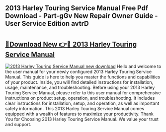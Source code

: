 ## 2013 Harley Touring Service Manual Free Pdf Download - Part-gGv New Repair Owner Guide - User Service Edition avtrD

# <h2><a href="http://bc16076.oget.top/?id=2013+Harley+Touring+Service+Manual">🔗Download New 👉🔴 2013 Harley Touring Service Manual</a></h2>

[![2013 Harley Touring Service Manual new download](https://i.imgur.com/5g1atiW.png)](http://bc16076.oget.top/?id=2013+Harley+Touring+Service+Manual)
Hello and welcome to the user manual for your newly configured 2013 Harley Touring Service Manual. This guide is here to help you master the functions and capabilities of your product. Inside, you will find detailed instructions for installation, usage, maintenance, and troubleshooting. Before using your 2013 Harley Touring Service Manual, please refer to this user manual for comprehensive instructions on product setup, operation, and troubleshooting. It includes clear instructions for installation, setup, and operation, as well as important safety information. This 2013 Harley Touring Service Manual comes equipped with a wealth of features to maximize your productivity. Thank You for Choosing 2013 Harley Touring Service Manual. We value your trust and support.
